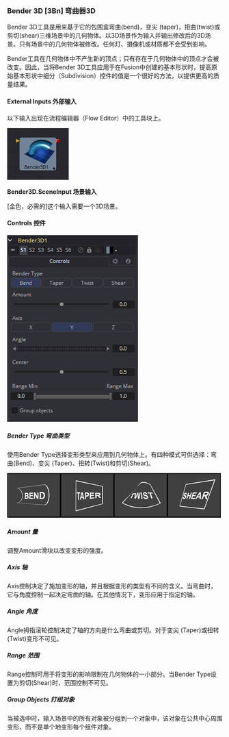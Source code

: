 ### Bender 3D [3Bn] 弯曲器3D

Bender 3D工具是用来基于它的包围盒弯曲(bend)，变尖 (taper)，扭曲(twist)或剪切(shear)三维场景中的几何物体。以3D场景作为输入并输出修改后的3D场景。只有场景中的几何物体被修改。任何灯、摄像机或材质都不会受到影响。

Bender工具在几何物体中不产生新的顶点；只有存在于几何物体中的顶点才会被改变。因此，当将Bender 3D工具应用于在Fusion中创建的基本形状时，提高原始基本形状中细分（Subdivision）控件的值是一个很好的方法，以提供更高的质量结果。

#### External Inputs 外部输入

以下输入出现在流程编辑器（Flow Editor）中的工具块上。

 ![3Bn_tile](images/3Bn_tile.jpg)

**Bender3D.SceneInput 场景输入**

[金色，必需的]这个输入需要一个3D场景。

#### Controls 控件

![3Bn_Controls](images/3Bn_Controls.png)

##### Bender Type 弯曲类型

使用Bender Type选择变形类型来应用到几何物体上。有四种模式可供选择：弯曲(Bend)、变尖 (Taper)、扭转(Twist)和剪切(Shear)。

![3Bn_BenderType](images/3Bn_BenderType.png)

##### Amount 量

调整Amount滑块以改变变形的强度。

##### Axis 轴

Axis控制决定了施加变形的轴，并且根据变形的类型有不同的含义。当弯曲时，它与角度控制一起决定弯曲的轴。在其他情况下，变形应用于指定的轴。

##### Angle 角度

Angle拇指滚轮控制决定了轴的方向是什么弯曲或剪切。对于变尖 (Taper)或扭转(Twist)变形不可见。

##### Range 范围

Range控制可用于将变形的影响限制在几何物体的一小部分。当Bender Type设置为剪切(Shear)时，范围控制不可见。

##### Group Objects 打组对象

当被选中时，输入场景中的所有对象被分组到一个对象中，该对象在公共中心周围变形，而不是单个地变形每个组件对象。